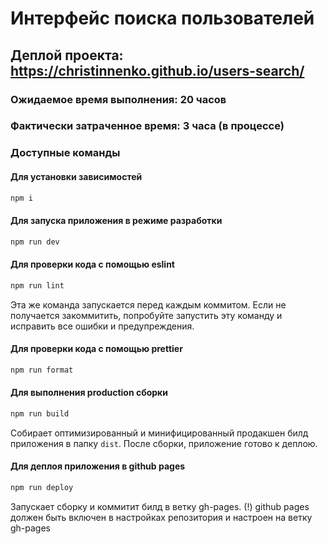 # Интерфейс поиска пользователей

## Деплой проекта: https://christinnenko.github.io/users-search/

### Ожидаемое время выполнения: 20 часов

### Фактически затраченное время: 3 часа (в процессе)

### Доступные команды

#### Для установки зависимостей

```sh
npm i
```

#### Для запуска приложения в режиме разработки

```sh
npm run dev
```

#### Для проверки кода с помощью eslint

```sh
npm run lint
```

Эта же команда запускается перед каждым коммитом.
Если не получается закоммитить, попробуйте запустить эту команду и исправить все ошибки и предупреждения.

#### Для проверки кода с помощью prettier

```sh
npm run format
```

#### Для выполнения production сборки

```sh
npm run build
```

Собирает оптимизированный и минифицированный продакшен билд приложения в папку `dist`.
После сборки, приложение готово к деплою.

#### Для деплоя приложения в github pages

```sh
npm run deploy
```

Запускает сборку и коммитит билд в ветку gh-pages.
(!) github pages должен быть включен в настройках репозитория и настроен на ветку gh-pages
